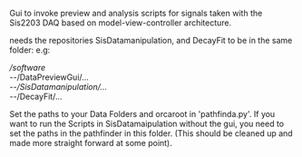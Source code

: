 
Gui to invoke preview and analysis scripts for signals taken with the Sis2203 DAQ based on model-view-controller architecture.


needs the repositories SisDatamanipulation, and DecayFit to be in the same folder:
e.g:

*/software     
    --*/DataPreviewGui/...    		
    --*/SisDatamanipulation/...    	
    --*/DecayFit/...    			

Set the paths to your Data Folders and orcaroot in 'pathfinda.py'.  If you want to run the Scripts in SisDatamaipulation without the gui, you need to set the paths in the pathfinder in this folder. (This should be cleaned up and made more straight forward at some point).



